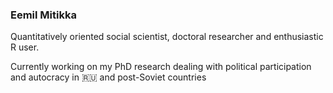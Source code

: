 ### Eemil Mitikka

Quantitatively oriented social scientist, doctoral researcher and enthusiastic R user. 

Currently working on my PhD research dealing with political participation and autocracy in :ru: and post-Soviet countries

<!--
**eemilmitikka/eemilmitikka** is a ✨ _special_ ✨ repository because its `README.md` (this file) appears on your GitHub profile.

Here are some ideas to get you started:

- 🔭 I’m currently working on ...
- 🌱 I’m currently learning ...
- 👯 I’m looking to collaborate on ...
- 🤔 I’m looking for help with ...
- 💬 Ask me about ...
- 📫 How to reach me: ...
- 😄 Pronouns: ...
- ⚡ Fun fact: ...
-->
